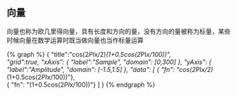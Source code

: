 ## 向量

向量也称为欧几里得向量，具有长度和方向的量，没有方向的量被称为标量，某些时候向量在数学运算时既当做向量也当作标量运算

{% graph %}
{
    "title":"cos(2*PI*x/2)*(1+0.5cos(2*PI*x/100))",     
    "grid":true,
    "xAxis": {
        "label":"Sample",
        "domain": [0,300]
    },
    "yAxis": {
        "label":"Amplitude",
        "domain": [-1.5,1.5]
    },
    "data": [
        { "fn": "cos(2*PI*x/2)*(1+0.5cos(2*PI*x/100))"},         
        { "fn": "(1+0.5cos(2*PI*x/100))"}
    ]
}
{% endgraph %}

